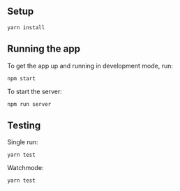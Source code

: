 ## Setup

```
yarn install
```

## Running the app

To get the app up and running in development mode, run:

```
npm start
```

To start the server:

```
npm run server
```

## Testing

Single run:

```
yarn test
```

Watchmode:

```
yarn test
```
